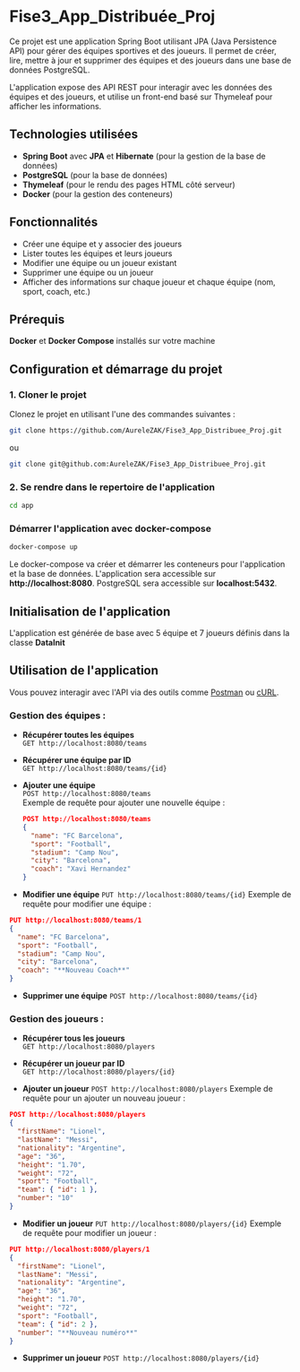 # Fise3_App_Distribuée_Proj

Ce projet est une application Spring Boot utilisant JPA (Java Persistence API) pour gérer des équipes sportives et des joueurs. Il permet de créer, lire, mettre à jour et supprimer des équipes et des joueurs dans une base de données PostgreSQL.

L'application expose des API REST pour interagir avec les données des équipes et des joueurs, et utilise un front-end basé sur Thymeleaf pour afficher les informations.

## Technologies utilisées

- **Spring Boot** avec **JPA** et **Hibernate** (pour la gestion de la base de données)
- **PostgreSQL** (pour la base de données)
- **Thymeleaf** (pour le rendu des pages HTML côté serveur)
- **Docker** (pour la gestion des conteneurs)

## Fonctionnalités

- Créer une équipe et y associer des joueurs
- Lister toutes les équipes et leurs joueurs
- Modifier une équipe ou un joueur existant
- Supprimer une équipe ou un joueur
- Afficher des informations sur chaque joueur et chaque équipe (nom, sport, coach, etc.)

## Prérequis

**Docker** et **Docker Compose** installés sur votre machine

## Configuration et démarrage du projet

### 1. Cloner le projet

Clonez le projet en utilisant l'une des commandes suivantes :

```bash
git clone https://github.com/AureleZAK/Fise3_App_Distribuee_Proj.git
```
ou
```bash
git clone git@github.com:AureleZAK/Fise3_App_Distribuee_Proj.git
```

### 2. Se rendre dans le repertoire de l'application
```bash
cd app
```

### Démarrer l'application avec docker-compose
```bash
docker-compose up
```

Le docker-compose va créer et démarrer les conteneurs pour l'application et la base de données.
L'application sera accessible sur **http://localhost:8080**.
PostgreSQL sera accessible sur **localhost:5432**.

## Initialisation de l'application

L'application est générée de base avec 5 équipe et 7 joueurs définis dans la classe **DataInit**

## Utilisation de l'application 

Vous pouvez interagir avec l'API via des outils comme [Postman](https://www.postman.com/) ou [cURL](https://curl.se/).

### Gestion des équipes :
  
- **Récupérer toutes les équipes**  
  `GET http://localhost:8080/teams`  

- **Récupérer une équipe par ID**  
  `GET http://localhost:8080/teams/{id}`  

- **Ajouter une équipe**  
  `POST http://localhost:8080/teams`  
  Exemple de requête pour ajouter une nouvelle équipe :
  ```json
  POST http://localhost:8080/teams
  {
    "name": "FC Barcelona",
    "sport": "Football",
    "stadium": "Camp Nou",
    "city": "Barcelona",
    "coach": "Xavi Hernandez"
  }
  
- **Modifier une équipe**
`PUT http://localhost:8080/teams/{id}`
Exemple de requête pour modifier une équipe :
```json
PUT http://localhost:8080/teams/1
{
  "name": "FC Barcelona",
  "sport": "Football",
  "stadium": "Camp Nou",
  "city": "Barcelona",
  "coach": "**Nouveau Coach**"
}
```

- **Supprimer une équipe**
`POST http://localhost:8080/teams/{id}`

### Gestion des joueurs :

- **Récupérer tous les joueurs**  
  `GET http://localhost:8080/players`  

- **Récupérer un joueur par ID**  
  `GET http://localhost:8080/players/{id}`  

- **Ajouter un joueur**
`POST http://localhost:8080/players`
Exemple de requête pour un ajouter un nouveau joueur :
```json
POST http://localhost:8080/players
{
  "firstName": "Lionel",
  "lastName": "Messi",
  "nationality": "Argentine",
  "age": "36",
  "height": "1.70",
  "weight": "72",
  "sport": "Football",
  "team": { "id": 1 },
  "number": "10"
}
```

- **Modifier un joueur**
`PUT http://localhost:8080/players/{id}`
Exemple de requête pour modifier un joueur :
```json
PUT http://localhost:8080/players/1
{
  "firstName": "Lionel",
  "lastName": "Messi",
  "nationality": "Argentine",
  "age": "36",
  "height": "1.70",
  "weight": "72",
  "sport": "Football",
  "team": { "id": 2 },
  "number": "**Nouveau numéro**"
}
```

- **Supprimer un joueur**
`POST http://localhost:8080/players/{id}`
